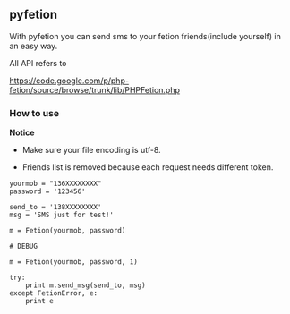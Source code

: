 ## pyfetion

With pyfetion you can send sms to your fetion friends(include yourself) in an easy way.

All API refers to 

https://code.google.com/p/php-fetion/source/browse/trunk/lib/PHPFetion.php

### How to use

**Notice**

 - Make sure your file encoding is utf-8.

 - Friends list is removed because each request needs different token.

```
yourmob = "136XXXXXXXX"
password = '123456'

send_to = '138XXXXXXXX'
msg = 'SMS just for test!'

m = Fetion(yourmob, password)

# DEBUG

m = Fetion(yourmob, password, 1)

try:
    print m.send_msg(send_to, msg)
except FetionError, e:
    print e
```
